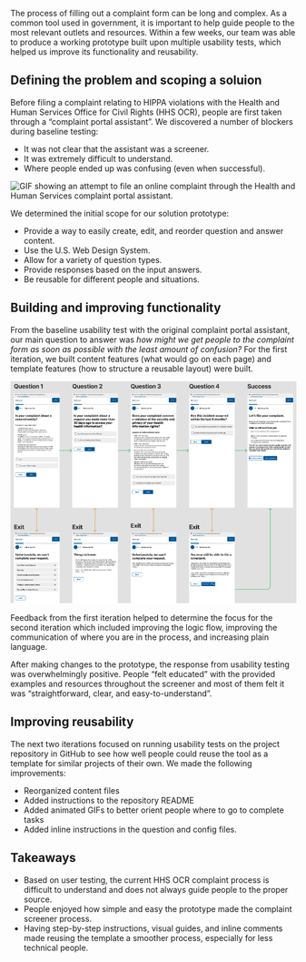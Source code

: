 The process of filling out a complaint form can be long and complex. As a common tool used in government, it is important to help guide people to the most relevant outlets and resources. Within a few weeks, our team was able to produce a working prototype built upon multiple usability tests, which helped us improve its functionality and reusability.
 
## Defining the problem and scoping a soluion

Before filing a complaint relating to HIPPA violations with the Health and Human Services Office for Civil Rights (HHS OCR), people are first taken through a “complaint portal assistant”. We discovered a number of blockers during baseline testing:

- It was not clear that the assistant was a screener.
- It was extremely difficult to understand.
- Where people ended up was confusing (even when successful).

![GIF showing an attempt to file an online complaint through the Health and Human Services complaint portal assistant.](https://github.com/Bixal/rapid-response-team/blob/main/assets/img/hhsocr-complaint-portal.gif) 

We determined the initial scope for our solution prototype:
- Provide a way to easily create, edit, and reorder question and answer content. 
- Use the U.S. Web Design System.
- Allow for a variety of question types.
- Provide responses based on the input answers.
- Be reusable for different people and situations.

## Building and improving functionality

From the baseline usability test with the original complaint portal assistant, our main question to answer was *how might we get people to the complaint form as soon as possible with the least amount of confusion?* For the first iteration, we built content features (what would go on each page) and template features (how to structure a reusable layout) were built.

![Screencast of multiple wireframes drafted for a complaint screener form.](https://github.com/Bixal/rapid-response-team/blob/main/assets/img/screener-form-flow.png)

Feedback from the first iteration helped to determine the focus for the second iteration which included improving the logic flow, improving the communication of where you are in the process, and increasing plain language.

After making changes to the prototype, the response from usability testing was overwhelmingly positive. People “felt educated” with the provided examples and resources throughout the screener and most of them felt it was “straightforward, clear, and easy-to-understand”. 

## Improving reusability

The next two iterations focused on running usability tests on the project repository in GitHub to see how well people could reuse the tool as a template for similar projects of their own. We made the following improvements:

- Reorganized content files
- Added instructions to the repository README
- Added animated GIFs to better orient people where to go to complete tasks
- Added inline instructions in the question and config files.

## Takeaways

- Based on user testing, the current HHS OCR complaint process is difficult to understand and does not always guide people to the proper source.
- People enjoyed how simple and easy the prototype made the complaint screener process.
- Having step-by-step instructions, visual guides, and inline comments made reusing the template a smoother process, especially for less technical people.